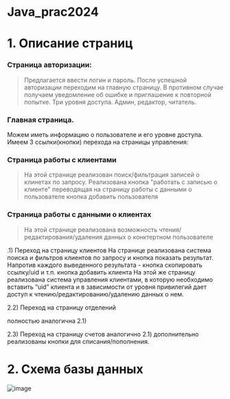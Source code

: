 # Java_prac2024

# 1. Описание страниц

### Страница авторизации:
> Предлагается ввести логин и пароль. После успешной авторизации переходим на главную страницу. В противном случае получаем уведомление об ошибке и приглашение к повторной попытке. Три уровня доступа. Админ, редактор, читатель.


### Главная страница.
Можем иметь информацию о пользователе и его уровне доступа.
Имеем 3 ссылки(кнопки) перехода на страницы управления:


### Страница работы с клиентами
> На этой странице реализован поиск/фильтрация записей о клинетах по запросу.
> Реализована кнопка "работать с записью о клиенте" переводящая на страницу работы с данными о пользователе
> кнопка добавить пользователя 

### Страница работы с данными о клиентах
> На этой странице реализована возможность чтения/редактирования/удаления данных о конктертном пользователе

.1) Переход на страницу клиентов
На странице реализована система поиска и фильтров клиентов по запросу и кнопка показать результат. Напротив каждого выведенного результата - кнопка скопировать ссылку/uid и т.п.
кнопка добавить клиента
На этой же страницу реализована система управления клиентами, в которую необходимо вставить “uid” клиента и в зависимости от уровня привилегий дает доступ к чтению/редактированию/удалению данных о нем.


2.2) Переход на страницу отделений

полностью аналогична 2.1)
 
2.3) Переход на страницу счетов
 	аналогично 2.1)
	дополнительно реализованы кнопки для    списания/пополнения.




# 2. Схема базы данных
![image](https://github.com/MaratNaz12/Java_prac2024/assets/127035729/93c911e6-a246-41af-88e4-0856c4e20383)
